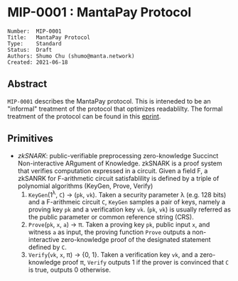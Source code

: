 # MIP-0001 : MantaPay Protocol

```
Number:  MIP-0001
Title:   MantaPay Protocol
Type:    Standard
Status:  Draft
Authors: Shumo Chu (shumo@manta.network)
Created: 2021-06-18
```

## Abstract

`MIP-0001` describes the MantaPay protocol. This is inteneded to be an "informal" treatment
of the protocol that optimizes readablilty. The formal treatment of the protocol can be 
found in this [eprint](https://eprint.iacr.org/2021/743).


## Primitives

* *zkSNARK*: public-verifiable preprocessing zero-knowledge Succinct Non-interactive ARgument 
of Knowledge. zkSNARK is a proof system that verifies computation expressed in a circuit. 
Given a field F, a zkSANRK for F-arithmetic circuit satisfablility is defined by a triple of 
polynomial algorithms (KeyGen, Prove, Verify)
    1. `KeyGen`(1<sup>&lambda;</sup>, `C`) &rarr; (`pk`, `vk`). Taken a security parameter 
    &lambda; (e.g. 128 bits) and a F-arithmeic circuit `C`, `KeyGen` samples a pair of keys, 
    namely a proving key `pk` and a verification key `vk`. (`pk`, `vk`) is usually referred 
    as the public parameter or common reference string (CRS).
    2. `Prove`(`pk`, `x`, `a`) &rarr; &pi;. Taken a proving key `pk`, public input `x`, and 
    witness `a` as input, the proving function `Prove` outputs a non-interactive 
    zero-knowledge proof of the designated statement defined by `C`.
    3. `Verify`(`vk`, `x`, &pi;) &rarr; {0, 1}. Taken a verification key `vk`, and a 
    zero-knowledge proof &pi;, `Verify` outputs 1 if the prover is convinced that `C` is
    true, outputs 0 otherwise.
